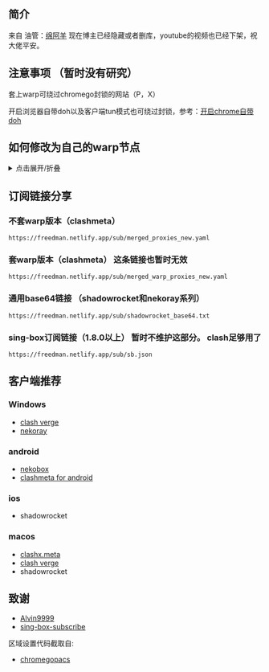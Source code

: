 ## 简介

来自 油管：[绵阿羊](https://www.youtube.com/channel/UC9xYHJIRj7oXTPYYrTv2U2A) 现在博主已经隐藏或者删库，youtube的视频也已经下架，祝大佬平安。

## 注意事项 （暂时没有研究）

套上warp可绕过chromego封锁的网站（P，X）

开启浏览器自带doh以及客户端tun模式也可绕过封锁，参考：[开启chrome自带doh](https://blog.mareep.net/posts/9993/)

## 如何修改为自己的warp节点

<details>
  <summary>点击展开/折叠</summary>

可以用warp+机器人和提取wg节点替换掉配置文件中的wg信息

[warp提取wireguard网站](https://replit.com/@misaka-blog/wgcf-profile-generator)

[warp+机器人](https://t.me/generatewarpplusbot)

然后本地创建一个yaml文件，参考：[issues #20](https://github.com/vveg26/chromego_merge/issues/20)

</details>

## 订阅链接分享
### 不套warp版本（clashmeta）

```
https://freedman.netlify.app/sub/merged_proxies_new.yaml
```
### 套warp版本（clashmeta） 这条链接也暂时无效

```
https://freedman.netlify.app/sub/merged_warp_proxies_new.yaml
```

### 通用base64链接 （shadowrocket和nekoray系列）
```
https://freedman.netlify.app/sub/shadowrocket_base64.txt
```

### sing-box订阅链接（1.8.0以上） 暂时不维护这部分。 clash足够用了

```
https://freedman.netlify.app/sub/sb.json
```


## 客户端推荐
### Windows
- [clash verge](https://github.com/zzzgydi/clash-verge/releases) 
- [nekoray](https://github.com/MatsuriDayo/nekoray)
### android
- [nekobox](https://github.com/MatsuriDayo/NekoBoxForAndroid)
- [clashmeta for android](https://github.com/MetaCubeX/ClashMetaForAndroid/releases)

### ios
- shadowrocket

### macos
- [clashx.meta](https://github.com/MetaCubeX/ClashX.Meta/releases)
- [clash verge](https://github.com/zzzgydi/clash-verge/releases) 
- shadowrocket

## 致谢
- [Alvin9999](https://github.com/Alvin9999/pac2/tree/master)
- [sing-box-subscribe](https://github.com/Toperlock/sing-box-subscribe)

区域设置代码截取自:
- [chromegopacs](https://github.com/markbang/chromegopacs)



